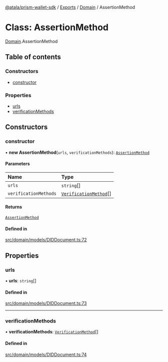 [@atala/prism-wallet-sdk](../README.md) / [Exports](../modules.md) / [Domain](../modules/Domain.md) / AssertionMethod

# Class: AssertionMethod

[Domain](../modules/Domain.md).AssertionMethod

## Table of contents

### Constructors

- [constructor](Domain.AssertionMethod.md#constructor)

### Properties

- [urls](Domain.AssertionMethod.md#urls)
- [verificationMethods](Domain.AssertionMethod.md#verificationmethods)

## Constructors

### constructor

• **new AssertionMethod**(`urls`, `verificationMethods`): [`AssertionMethod`](Domain.AssertionMethod.md)

#### Parameters

| Name | Type |
| :------ | :------ |
| `urls` | `string`[] |
| `verificationMethods` | [`VerificationMethod`](Domain.VerificationMethod.md)[] |

#### Returns

[`AssertionMethod`](Domain.AssertionMethod.md)

#### Defined in

[src/domain/models/DIDDocument.ts:72](https://github.com/hyperledger/identus-edge-agent-sdk-ts/blob/09a15046403a2249034c5ff5dfc7e6e562cd9171/src/domain/models/DIDDocument.ts#L72)

## Properties

### urls

• **urls**: `string`[]

#### Defined in

[src/domain/models/DIDDocument.ts:73](https://github.com/hyperledger/identus-edge-agent-sdk-ts/blob/09a15046403a2249034c5ff5dfc7e6e562cd9171/src/domain/models/DIDDocument.ts#L73)

___

### verificationMethods

• **verificationMethods**: [`VerificationMethod`](Domain.VerificationMethod.md)[]

#### Defined in

[src/domain/models/DIDDocument.ts:74](https://github.com/hyperledger/identus-edge-agent-sdk-ts/blob/09a15046403a2249034c5ff5dfc7e6e562cd9171/src/domain/models/DIDDocument.ts#L74)
